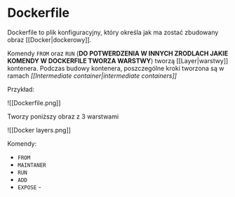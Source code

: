 # Dockerfile
Dockerfile to plik konfiguracyjny, który określa jak ma zostać zbudowany obraz [[Docker|dockerowy]].

Komendy `FROM` oraz `RUN` (**DO POTWERDZENIA W INNYCH ZRODLACH JAKIE KOMENDY W DOCKERFILE TWORZA WARSTWY**) tworzą [[Layer|warstwy]] kontenera. Podczas budowy kontenera, poszczególne kroki tworzona są w ramach *[[Intermediate container|intermediate containers]]*

Przykład:

![[Dockerfile.png]]

Tworzy poniższy obraz z 3 warstwami

![[Docker layers.png]]

Komendy:

- `FROM`
- `MAINTANER`
- `RUN`
- `ADD`
- `EXPOSE` - 